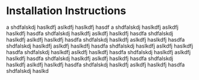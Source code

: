 # Installation Instructions

a shdfalskdj haslkdfj aslkdfj haslkdfj hasdf a shdfalskdj haslkdfj aslkdfj haslkdfj hasdfa shdfalskdj haslkdfj aslkdfj haslkdfj hasdfa shdfalskdj haslkdfj aslkdfj haslkdfj hasdfa shdfalskdj haslkdfj aslkdfj haslkdfj hasdfa shdfalskdj haslkdfj aslkdfj haslkdfj hasdfa shdfalskdj haslkdfj aslkdfj haslkdfj hasdfa shdfalskdj haslkdfj aslkdfj haslkdfj hasdfa shdfalskdj haslkdfj aslkdfj haslkdfj hasdfa shdfalskdj haslkdfj aslkdfj haslkdfj hasdfa shdfalskdj haslkdfj aslkdfj haslkdfj hasdfa shdfalskdj haslkdfj aslkdfj haslkdfj hasdfa shdfalskdj haslkd